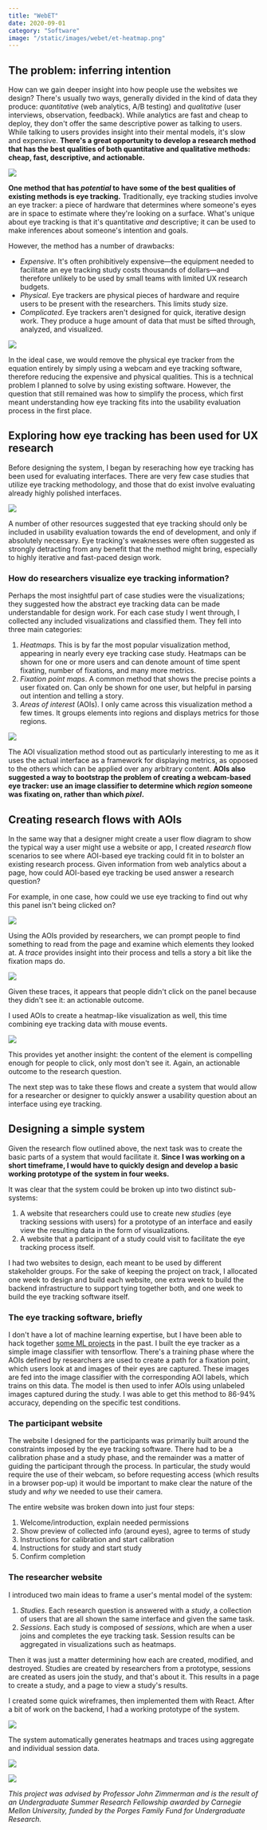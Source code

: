 ```yaml
---
title: "WebET"
date: 2020-09-01
category: "Software"
image: "/static/images/webet/et-heatmap.png"
---
```


## The problem: inferring intention

How can we gain deeper insight into how people use the websites we design? There's usually two ways, generally divided in the kind of data they produce: _quantitative_ (web analytics, A/B testing) and _qualitative_ (user interviews, observation, feedback). While analytics are fast and cheap to deploy, they don't offer the same descriptive power as talking to users. While talking to users provides insight into their mental models, it's slow and expensive. **There's a great opportunity to develop a research method that has the best qualities of both quantitative and qualitative methods: cheap, fast, descriptive, and actionable.**

<!-- more -->

![ ](/static/images/webet/methods-comparison.png "An informal comparison of analytics and interviews. Individual instances of each method will vary in each of the four categories, but generally there's a price+time/explanatory power trade-off.")

**One method that has _potential_ to have some of the best qualities of existing methods is eye tracking.** Traditionally, eye tracking studies involve an eye tracker: a piece of hardware that determines where someone's eyes are in space to estimate where they're looking on a surface. What's unique about eye tracking is that it's quantitative _and_ descriptive; it can be used to make inferences about someone's intention and goals.

However, the method has a number of drawbacks:

-   _Expensive_. It's often prohibitively expensive—the equipment needed to facilitate an eye tracking study costs thousands of dollars—and therefore unlikely to be used by small teams with limited UX research budgets.
-   _Physical_. Eye trackers are physical pieces of hardware and require users to be present with the researchers. This limits study size.
-   _Complicated_. Eye trackers aren't designed for quick, iterative design work. They produce a huge amount of data that must be sifted through, analyzed, and visualized.

![ ](/static/images/webet/methods-comparison-et.png "A comparison of the existing and preferred future states of eye tracking. How might we address eye tracking's weaknesses: cost, time, and physicality?")

In the ideal case, we would remove the physical eye tracker from the equation entirely by simply using a webcam and eye tracking software, therefore reducing the expensive and physical qualities. This is a technical problem I planned to solve by using existing software. However, the question that still remained was how to simplify the process, which first meant understanding how eye tracking fits into the usability evaluation process in the first place.

## Exploring how eye tracking has been used for UX research

Before designing the system, I began by reseraching how eye tracking has been used for evaluating interfaces. There are very few case studies that utilize eye tracking methodology, and those that do exist involve evaluating already highly polished interfaces.

![ ](/static/images/webet/et-background.png "A section of a collection of resources I compiled surrounding the use of eye tracking in UX evaluation")

A number of other resources suggested that eye tracking should only be included in usability evaluation towards the end of development, and only if absolutely necessary. Eye tracking's weaknesses were often suggested as strongly detracting from any benefit that the method might bring, especially to highly iterative and fast-paced design work.

### How do researchers visualize eye tracking information?

Perhaps the most insightful part of case studies were the visualizations; they suggested how the abstract eye tracking data can be made understandable for design work. For each case study I went through, I collected any included visualizations and classified them. They fell into three main categories:

1. _Heatmaps._ This is by far the most popular visualization method, appearing in nearly every eye tracking case study. Heatmaps can be shown for one or more users and can denote amount of time spent fixating, number of fixations, and many more metrics.
2. _Fixation point maps_. A common method that shows the precise points a user fixated on. Can only be shown for one user, but helpful in parsing out intention and telling a story.
3. _Areas of interest_ (AOIs). I only came across this visualization method a few times. It groups elements into regions and displays metrics for those regions.

![ ](/static/images/webet/et-viz-methods.png "Examples of the three visualizations methods I identified from case studies and articles.")

The AOI visualization method stood out as particularly interesting to me as it uses the actual interface as a framework for displaying metrics, as opposed to the others which can be applied over any arbitrary content. **AOIs also suggested a way to bootstrap the problem of creating a webcam-based eye tracker: use an image classifier to determine which _region_ someone was fixating on, rather than which _pixel_.**

## Creating research flows with AOIs

In the same way that a designer might create a user flow diagram to show the typical way a user might use a website or app, I created _research_ flow scenarios to see where AOI-based eye tracking could fit in to bolster an existing research process. Given information from web analytics about a page, how could AOI-based eye tracking be used answer a research question?

For example, in one case, how could we use eye tracking to find out why this panel isn't being clicked on?

![ ](/static/images/webet/et-flow-question.png "Dividing a page into AOIs and generating a reserach question from web analytics.")

Using the AOIs provided by researchers, we can prompt people to find something to read from the page and examine which elements they looked at. A _trace_ provides insight into their process and tells a story a bit like the fixation maps do.

![ ](/static/images/webet/et-flow-trace.png "Hypothetical traces output by the eye tracker.")

Given these traces, it appears that people didn't click on the panel because they didn't see it: an actionable outcome.

I used AOIs to create a heatmap-like visualization as well, this time combining eye tracking data with mouse events.

![ ](/static/images/webet/webet-heatmaps-combined.png "Heatmap-like visualizations using AOIs.")

This provides yet another insight: the content of the element is compelling enough for people to click, only most don't see it. Again, an actionable outcome to the research question.

The next step was to take these flows and create a system that would allow for a researcher or designer to quickly answer a usability question about an interface using eye tracking.

## Designing a simple system

Given the research flow outlined above, the next task was to create the basic parts of a system that would facilitate it. **Since I was working on a short timeframe, I would have to quickly design and develop a basic working prototype of the system in four weeks.**

It was clear that the system could be broken up into two distinct sub-systems:

1. A website that researchers could use to create new _studies_ (eye tracking sessions with users) for a prototype of an interface and easily view the resulting data in the form of visualizations.
2. A website that a participant of a study could visit to facilitate the eye tracking process itself.

I had two websites to design, each meant to be used by different stakeholder groups. For the sake of keeping the project on track, I allocated one week to design and build each website, one extra week to build the backend infrastructure to support tying together both, and one week to build the eye tracking software itself.

### The eye tracking software, briefly

I don't have a lot of machine learning expertise, but I have been able to hack together [some ML projects](https://archive.christianbroms.com/project/flygenius-v2/) in the past. I built the eye tracker as a simple image classifier with tensorflow. There's a training phase where the AOIs defined by researchers are used to create a path for a fixation point, which users look at and images of their eyes are captured. These images are fed into the image classifier with the corresponding AOI labels, which trains on this data. The model is then used to infer AOIs using unlabeled images captured during the study. I was able to get this method to 86-94% accuracy, depending on the specific test conditions.

### The participant website

The website I designed for the participants was primarily built around the constraints imposed by the eye tracking software. There had to be a calibration phase and a study phase, and the remainder was a matter of guiding the participant through the process. In particular, the study would require the use of their webcam, so before requesting access (which results in a browser pop-up) it would be important to make clear the nature of the study and _why_ we needed to use their camera.

The entire website was broken down into just four steps:

1. Welcome/introduction, explain needed permissions
2. Show preview of collected info (around eyes), agree to terms of study
3. Instructions for calibration and start calibration
4. Instructions for study and start study
5. Confirm completion

### The researcher website

I introduced two main ideas to frame a user's mental model of the system:

1. _Studies_. Each research question is answered with a _study_, a collection of users that are all shown the same interface and given the same task.
2. _Sessions_. Each study is composed of _sessions_, which are when a user joins and completes the eye tracking task. Session results can be aggregated in visualizations such as heatmaps.

Then it was just a matter determining how each are created, modified, and destroyed. Studies are created by researchers from a prototype, sessions are created as users join the study, and that's about it. This results in a page to create a study, and a page to view a study's results.

I created some quick wireframes, then implemented them with React. After a bit of work on the backend, I had a working prototype of the system.

![ ](/static/images/webet/et-create-study.gif "Creating a study and selecting AOIs through the prototype interface")

The system automatically generates heatmaps and traces using aggregate and individual session data.

![ ](/static/images/webet/et-heatmap.png)

![ ](/static/images/webet/et-trace.gif)

<!-- ## Dematerializing eye tracking

At least two major problems stem from eye tracking being constrained to a physical device: its cost and small study sizes. Physical hardware is expensive, especially when it's made for scientific studies that require extremely high precision. Bringing users in to conduct studies in person takes time and is also expensive, and introduces a host of problems associated with placing someone in an unfamiliar environment.

The first step in addressing this problem is thinking about eye tracking _non-physically_. What is the core process like, independent of the requirements that hardware places on it? Consider this workflow:

1. There's a well-defined usability question about a prototype or website.
2. Users are prompted to engage with the artifact while their eyes are tracked.
3. The eye tracking data is used to provide new insight into the original question and/or leads new questions.

Key here is that the entire process is based around a _question_ and is insight driven; the purpose is to learn something new about the interface in an _actionable_ way. -->

<!-- When designing a website, it can be helpful to think in terms of _goals_ (sometimes called jobs-to-be-done) and to consider an individual's journey through the website as they try to accomplish their goal. Every page should exist for a reason, and a user should have a clear mental model of how a page serves their goal; whether that is to find something to read, pay their power bill, talk to a friend, and so on. Of course, designing elegant user flows is a challenge, which is where an interative design process and lots of testing comes in handy.

## A Tool for Quick, Actionable Web-based Eye Tracking

Despite providing a potentially compelling source of user feedback, eye tracking has yet to become a staple of the UX designer's toolkit for a number of practical reasons including high cost and complexity. By dematerializing the eye tracking procedure and inserting it earlier in the design process, an easily distributed, low cost tool aimed at providing fast insight into user intention is born.

I worked on developing this project in summer 2020. More details and the full case study are upcoming.

![ ](/uploads/webet-heatmap.png "A mockup of the heatmap visualization")  -->

_This project was advised by Professor John Zimmerman and is the result of an Undergraduate Summer Research Fellowship awarded by Carnegie Mellon University, funded by the Porges Family Fund for Undergraduate Research._

<!-- ![](/static/images/webet/viz-draft.png)

WebET is an experimental way of capturing eye tracking data from a common webcam for remote web-based usability studies. You can find [the full case study on my portfolio](https://christianbroms.com/project/webet).


I developed this project over the summer of 2020. It was advised by Professor John Zimmerman and is the result of an Undergraduate Summer Research Fellowship awarded by Carnegie Mellon University, funded by the Porges Family Fund for Undergraduate Research. -->
